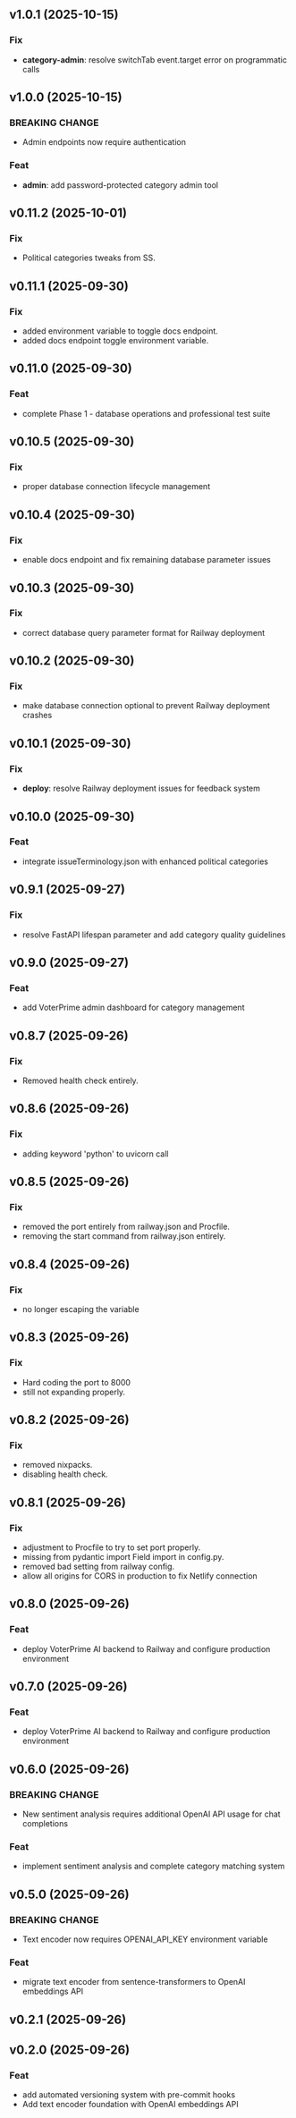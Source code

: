 ## v1.0.1 (2025-10-15)

### Fix

- **category-admin**: resolve switchTab event.target error on programmatic calls

## v1.0.0 (2025-10-15)

### BREAKING CHANGE

- Admin endpoints now require authentication

### Feat

- **admin**: add password-protected category admin tool

## v0.11.2 (2025-10-01)

### Fix

- Political categories tweaks from SS.

## v0.11.1 (2025-09-30)

### Fix

- added environment variable to toggle docs endpoint.
- added docs endpoint toggle environment variable.

## v0.11.0 (2025-09-30)

### Feat

- complete Phase 1 - database operations and professional test suite

## v0.10.5 (2025-09-30)

### Fix

- proper database connection lifecycle management

## v0.10.4 (2025-09-30)

### Fix

- enable docs endpoint and fix remaining database parameter issues

## v0.10.3 (2025-09-30)

### Fix

- correct database query parameter format for Railway deployment

## v0.10.2 (2025-09-30)

### Fix

- make database connection optional to prevent Railway deployment crashes

## v0.10.1 (2025-09-30)

### Fix

- **deploy**: resolve Railway deployment issues for feedback system

## v0.10.0 (2025-09-30)

### Feat

- integrate issueTerminology.json with enhanced political categories

## v0.9.1 (2025-09-27)

### Fix

- resolve FastAPI lifespan parameter and add category quality guidelines

## v0.9.0 (2025-09-27)

### Feat

- add VoterPrime admin dashboard for category management

## v0.8.7 (2025-09-26)

### Fix

- Removed health check entirely.

## v0.8.6 (2025-09-26)

### Fix

- adding keyword 'python' to uvicorn call

## v0.8.5 (2025-09-26)

### Fix

- removed the port entirely from railway.json and Procfile.
- removing the start command from railway.json entirely.

## v0.8.4 (2025-09-26)

### Fix

- no longer escaping the  variable

## v0.8.3 (2025-09-26)

### Fix

- Hard coding the port to 8000
-  still not expanding properly.

## v0.8.2 (2025-09-26)

### Fix

- removed nixpacks.
- disabling health check.

## v0.8.1 (2025-09-26)

### Fix

- adjustment to Procfile to try to set port properly.
- missing from pydantic import Field import in config.py.
- removed bad  setting from railway config.
- allow all origins for CORS in production to fix Netlify connection

## v0.8.0 (2025-09-26)

### Feat

- deploy VoterPrime AI backend to Railway and configure production environment

## v0.7.0 (2025-09-26)

### Feat

- deploy VoterPrime AI backend to Railway and configure production environment

## v0.6.0 (2025-09-26)

### BREAKING CHANGE

- New sentiment analysis requires additional OpenAI API usage for chat completions

### Feat

- implement sentiment analysis and complete category matching system

## v0.5.0 (2025-09-26)

### BREAKING CHANGE

- Text encoder now requires OPENAI_API_KEY environment variable

### Feat

- migrate text encoder from sentence-transformers to OpenAI embeddings API

## v0.2.1 (2025-09-26)

## v0.2.0 (2025-09-26)

### Feat

- add automated versioning system with pre-commit hooks
- Add text encoder foundation with OpenAI embeddings API
